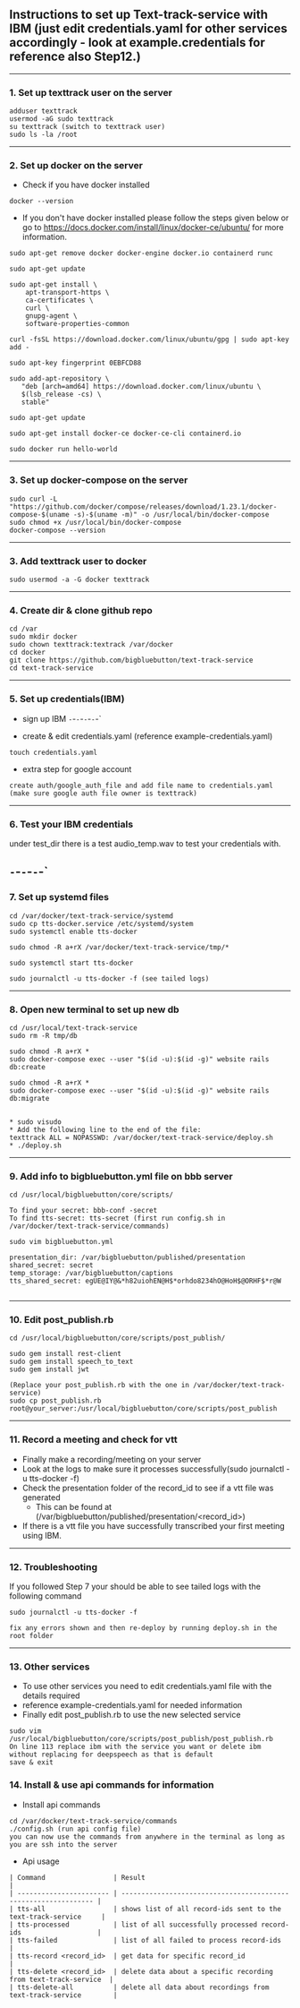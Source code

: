 ## Instructions to set up Text-track-service with IBM (just edit credentials.yaml for other services accordingly - look at example.credentials for reference also Step12.)
---

### 1. Set up texttrack user on the server
```
adduser texttrack
usermod -aG sudo texttrack
su texttrack (switch to texttrack user)
sudo ls -la /root
```
---

### 2. Set up docker on the server
* Check if you have docker installed
```
docker --version
```
* If you don't have docker installed please follow the steps given below or go to https://docs.docker.com/install/linux/docker-ce/ubuntu/ for more information.
```
sudo apt-get remove docker docker-engine docker.io containerd runc

sudo apt-get update

sudo apt-get install \
    apt-transport-https \
    ca-certificates \
    curl \
    gnupg-agent \
    software-properties-common

curl -fsSL https://download.docker.com/linux/ubuntu/gpg | sudo apt-key add -

sudo apt-key fingerprint 0EBFCD88

sudo add-apt-repository \
   "deb [arch=amd64] https://download.docker.com/linux/ubuntu \
   $(lsb_release -cs) \
   stable"

sudo apt-get update

sudo apt-get install docker-ce docker-ce-cli containerd.io

sudo docker run hello-world
```
---

### 3. Set up docker-compose on the server
```
sudo curl -L "https://github.com/docker/compose/releases/download/1.23.1/docker-compose-$(uname -s)-$(uname -m)" -o /usr/local/bin/docker-compose
sudo chmod +x /usr/local/bin/docker-compose
docker-compose --version
```
---

### 3. Add texttrack user to docker
```
sudo usermod -a -G docker texttrack
```
---

### 4. Create dir & clone github repo
```
cd /var
sudo mkdir docker
sudo chown texttrack:textrack /var/docker
cd docker
git clone https://github.com/bigbluebutton/text-track-service
cd text-track-service
```
---

### 5. Set up credentials(IBM)

* sign up IBM
`-`-`-`-`-`-`-`-`

* create & edit credentials.yaml (reference example-credentials.yaml)
```
touch credentials.yaml
```

* extra step for google account
```
create auth/google_auth_file and add file name to credentials.yaml (make sure google auth file owner is texttrack)
```
---

### 6. Test your IBM credentials

under test_dir there is a test audio_temp.wav to test your  credentials with.

`-`-`-`-`-`-`
---

### 7. Set up systemd files
```
cd /var/docker/text-track-service/systemd
sudo cp tts-docker.service /etc/systemd/system
sudo systemctl enable tts-docker

sudo chmod -R a+rX /var/docker/text-track-service/tmp/*

sudo systemctl start tts-docker

sudo journalctl -u tts-docker -f (see tailed logs)
```
---

### 8. Open new terminal to set up new db
```
cd /usr/local/text-track-service
sudo rm -R tmp/db

sudo chmod -R a+rX *
sudo docker-compose exec --user "$(id -u):$(id -g)" website rails db:create

sudo chmod -R a+rX *
sudo docker-compose exec --user "$(id -u):$(id -g)" website rails db:migrate


* sudo visudo
* Add the following line to the end of the file:
texttrack ALL = NOPASSWD: /var/docker/text-track-service/deploy.sh
* ./deploy.sh
```
---

### 9. Add info to bigbluebutton.yml file on bbb server
```
cd /usr/local/bigbluebutton/core/scripts/

To find your secret: bbb-conf -secret
To find tts-secret: tts-secret (first run config.sh in /var/docker/text-track-service/commands)

sudo vim bigbluebutton.yml

presentation_dir: /var/bigbluebutton/published/presentation
shared_secret: secret
temp_storage: /var/bigbluebutton/captions
tts_shared_secret: egUE@IY@&*h82uiohEN@H$*orhdo8234hO@HoH$@ORHF$*r@W


```
---

### 10. Edit post_publish.rb
```
cd /usr/local/bigbluebutton/core/scripts/post_publish/

sudo gem install rest-client
sudo gem install speech_to_text
sudo gem install jwt

(Replace your post_publish.rb with the one in /var/docker/text-track-service)
sudo cp post_publish.rb root@your_server:/usr/local/bigbluebutton/core/scripts/post_publish

```
---

### 11. Record a meeting and check for vtt
* Finally make a recording/meeting on your server
* Look at the logs to make sure it processes successfully(sudo journalctl -u tts-docker -f)
* Check the presentation folder of the record_id to see if a vtt file was generated
    * This can be found at (/var/bigbluebutton/published/presentation/<record_id>)
* If there is a vtt file you have successfully transcribed your first meeting using IBM.
---

### 12. Troubleshooting
If you followed Step 7 your should be able to see tailed logs with the following command
```
sudo journalctl -u tts-docker -f

fix any errors shown and then re-deploy by running deploy.sh in the root folder
```
---

### 13. Other services
* To use other services you need to edit credentials.yaml file with the details required
* reference example-credentials.yaml for needed information
* Finally edit post_publish.rb to use the new selected service
```
sudo vim /usr/local/bigbluebutton/core/scripts/post_publish/post_publish.rb
On line 113 replace ibm with the service you want or delete ibm without replacing for deepspeech as that is default
save & exit
```

### 14. Install & use api commands for information

* Install api commands
```
cd /var/docker/text-track-service/commands
./config.sh (run api config file)
you can now use the commands from anywhere in the terminal as long as you are ssh into the server
```

* Api usage
```
| Command                 | Result                                                          |
| ----------------------- | --------------------------------------------------------------- |
| tts-all                 | shows list of all record-ids sent to the text-track-service     |
| tts-processed           | list of all successfully processed record-ids                   |
| tts-failed              | list of all failed to process record-ids                        |
| tts-record <record_id>  | get data for specific record_id                                 |
| tts-delete <record_id>  | delete data about a specific recording from text-track-service  |
| tts-delete-all          | delete all data about recordings from text-track-service        |
```
